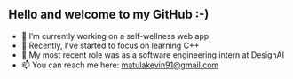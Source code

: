 ## Hello and welcome to my GitHub :-) 

- 🔭 I’m currently working on a self-wellness web app
- 🌱 Recently, I've started to focus on learning C++
- 👯 My most recent role was as a software engineering intern at DesignAI
- 📫 You can reach me here: matulakevin91@gmail.com
